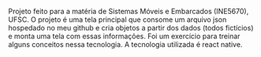 Projeto feito para a matéria de Sistemas Móveis e Embarcados (INE5670), UFSC.
O projeto é uma tela principal que consome um arquivo json hospedado no meu github e cria objetos a partir dos dados (todos fictícios) e monta uma tela com essas informações. Foi um exercício para treinar alguns conceitos nessa tecnologia.
A tecnologia utilizada é react native.
